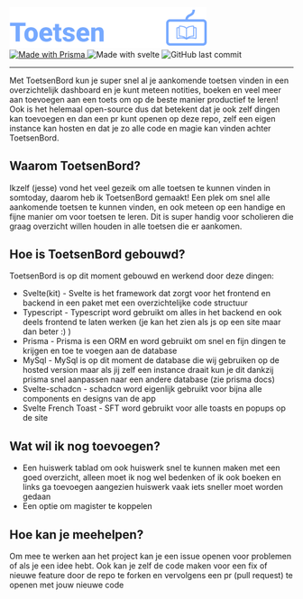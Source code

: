 <img src="https://github.com/JesseHoekema/ToetsenBord/blob/main/static/assets/logo.png?raw=true" width="350px"/>
<div class="display: flex;">
  <a href="https://prisma.io">
    <img width="122" height="20" src="http://made-with.prisma.io/dark.svg" alt="Made with Prisma" />
  </a>
  <img width="70" src="https://github.com/sveltejs/branding/blob/master/svelte-horizontal.png" alt="Made with svelte" />
  <img alt="GitHub last commit" src="https://img.shields.io/github/last-commit/JesseHoekema/ToetsenBord">
</div>

---

Met ToetsenBord kun je super snel al je aankomende toetsen vinden in een overzichtelijk dashboard en je kunt meteen notities, boeken en veel meer aan toevoegen aan een toets om op de beste manier productief te leren! Ook is het helemaal open-source dus dat betekent dat je ook zelf dingen kan toevoegen en dan een pr kunt openen op deze repo, zelf een eigen instance kan hosten en dat je zo alle code en magie kan vinden achter ToetsenBord.

## Waarom ToetsenBord?

Ikzelf (jesse) vond het veel gezeik om alle toetsen te kunnen vinden in somtoday, daarom heb ik ToetsenBord gemaakt! Een plek om snel alle aankomende toetsen te kunnen vinden, en ook meteen op een handige en fijne manier om voor toetsen te leren. Dit is super handig voor scholieren die graag overzicht willen houden in alle toetsen die er aankomen.

## Hoe is ToetsenBord gebouwd?

ToetsenBord is op dit moment gebouwd en werkend door deze dingen:

- Svelte(kit) - Svelte is het framework dat zorgt voor het frontend en backend in een paket met een overzichtelijke code structuur
- Typescript - Typescript word gebruikt om alles in het backend en ook deels frontend te laten werken (je kan het zien als js op een site maar dan beter :) )
- Prisma - Prisma  is een ORM en word gebruikt om snel en fijn dingen te krijgen en toe te voegen aan de database
- MySql - MySql is op dit moment de database die wij gebruiken op de hosted version maar als jij zelf een instance draait kun je dit dankzij prisma snel aanpassen naar een andere database (zie prisma docs)
- Svelte-schadcn - schadcn word eigenlijk gebruikt voor bijna alle components en designs van de app
- Svelte French Toast - SFT word gebruikt voor alle toasts en popups op de site



## Wat wil ik nog toevoegen?

- Een huiswerk tablad om ook huiswerk snel te kunnen maken met een goed overzicht, alleen moet ik nog wel bedenken of ik ook boeken en links ga toevoegen aangezien huiswerk vaak iets sneller moet worden gedaan
- Een optie om magister te koppelen

## Hoe kan je meehelpen?

Om mee te werken aan het project kan je een issue openen voor problemen of als je een idee hebt. Ook kan je zelf de code maken voor een fix of nieuwe feature door de repo te forken en vervolgens een pr (pull request) te openen met jouw nieuwe code
